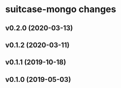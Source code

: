 # suitcase-mongo changes

## v0.2.0 (2020-03-13)

## v0.1.2 (2020-03-11)

## v0.1.1 (2019-10-18)

## v0.1.0 (2019-05-03)
